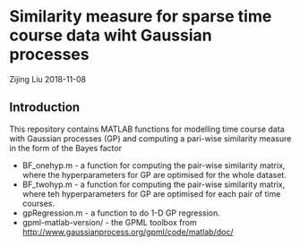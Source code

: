 Similarity measure for sparse time course data wiht Gaussian processes
================
Zijing Liu
2018-11-08

Introduction
------------
This repository contains MATLAB functions for modelling time course data with 
Gaussian processes (GP) and computing a pari-wise similarity measure in the form of
the Bayes factor

*  BF_onehyp.m - a function for computing the pair-wise similarity matrix, where the hyperparameters for GP are optimised for the whole dataset.
*  BF_twohyp.m - a function for computing the pair-wise similarity matrix, where teh hyperparameters for GP are optimised for each pair of time courses.
*  gpRegression.m - a function to do 1-D GP regression.
*  gpml-matlab-version/ - the GPML toolbox from http://www.gaussianprocess.org/gpml/code/matlab/doc/



